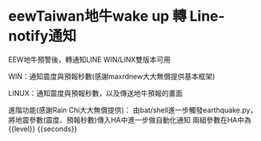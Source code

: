# eewTaiwan地牛wake up 轉 Line-notify通知
EEW地牛預警後，轉通知LINE
WIN/LINX雙版本可用


WIN：通知震度與預報秒數(感謝maxrdnew大大無償提供基本框架)

LINUX：通知震度與預報秒數，以及傳送地牛預報的畫面

進階功能(感謝Rain Chi大大無償提供)：
由bat/shell進一步觸發earthquake.py，將地震參數(震度、預報秒數)傳入HA中進一步做自動化通知
兩組參數在HA中為{{level}}  {{seconds}}
